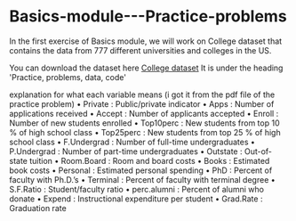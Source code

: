 # Basics-module---Practice-problems
In the first exercise of Basics module, we will work on College dataset that contains the data from 777 different universities and colleges in the US.

You can download the dataset here [College dataset](https://canvas.uchicago.edu/courses/43117/pages/r-module-1-basics) 
It is under the heading 'Practice, problems, data, code'

explanation for what each variable means (i got it from the pdf file of the practice problem)
• Private : Public/private indicator
• Apps : Number of applications received
• Accept : Number of applicants accepted
• Enroll : Number of new students enrolled
• Top10perc : New students from top 10 % of high school class
• Top25perc : New students from top 25 % of high school class
• F.Undergrad : Number of full-time undergraduates
• P.Undergrad : Number of part-time undergraduates
• Outstate : Out-of-state tuition
• Room.Board : Room and board costs
• Books : Estimated book costs
• Personal : Estimated personal spending
• PhD : Percent of faculty with Ph.D.’s
• Terminal : Percent of faculty with terminal degree
• S.F.Ratio : Student/faculty ratio
• perc.alumni : Percent of alumni who donate
• Expend : Instructional expenditure per student
• Grad.Rate : Graduation rate
